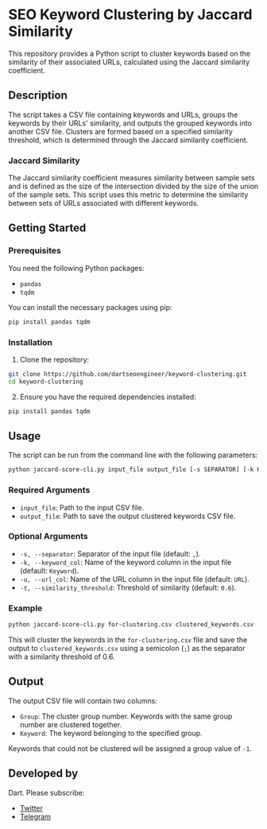# SEO Keyword Clustering by Jaccard Similarity

This repository provides a Python script to cluster keywords based on the similarity of their associated URLs, calculated using the Jaccard similarity coefficient.

## Description

The script takes a CSV file containing keywords and URLs, groups the keywords by their URLs' similarity, and outputs the grouped keywords into another CSV file. Clusters are formed based on a specified similarity threshold, which is determined through the Jaccard similarity coefficient.

### Jaccard Similarity

The Jaccard similarity coefficient measures similarity between sample sets and is defined as the size of the intersection divided by the size of the union of the sample sets. This script uses this metric to determine the similarity between sets of URLs associated with different keywords.

## Getting Started

### Prerequisites

You need the following Python packages:
- `pandas`
- `tqdm`

You can install the necessary packages using pip:

```bash
pip install pandas tqdm
```

### Installation

1. Clone the repository:

```bash
git clone https://github.com/dartseoengineer/keyword-clustering.git
cd keyword-clustering
```

2. Ensure you have the required dependencies installed:

```bash
pip install pandas tqdm
```

## Usage

The script can be run from the command line with the following parameters:

```bash
python jaccard-score-cli.py input_file output_file [-s SEPARATOR] [-k KEYWORD_COL] [-u URL_COL] [-t SIMILARITY_THRESHOLD]
```

### Required Arguments
- `input_file`: Path to the input CSV file.
- `output_file`: Path to save the output clustered keywords CSV file.

### Optional Arguments
- `-s, --separator`: Separator of the input file (default: `,`).
- `-k, --keyword_col`: Name of the keyword column in the input file (default: `Keyword`).
- `-u, --url_col`: Name of the URL column in the input file (default: `URL`).
- `-t, --similarity_threshold`: Threshold of similarity (default: `0.6`).

### Example

```bash
python jaccard-score-cli.py for-clustering.csv clustered_keywords.csv -s ';' -k 'keyword' -u 'url' -t 0.6
```

This will cluster the keywords in the `for-clustering.csv` file and save the output to `clustered_keywords.csv` using a semicolon (`;`) as the separator with a similarity threshold of 0.6.

## Output

The output CSV file will contain two columns:
- `Group`: The cluster group number. Keywords with the same group number are clustered together.
- `Keyword`: The keyword belonging to the specified group.

Keywords that could not be clustered will be assigned a group value of `-1`.

## Developed by

Dart. Please subscribe:
- [Twitter](https://twitter.com/dartseo)
- [Telegram](https://t.me/advancedseoblog)
